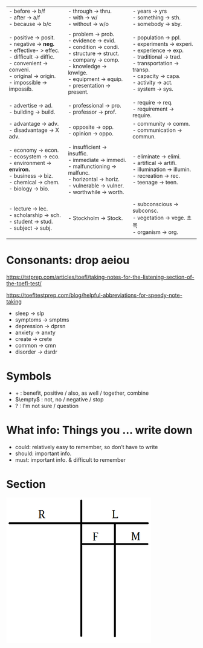 
|                                                                                                                                                                                     |                                                                                                                                                                                                     |                                                                                                                                                                                                    |
| ----------------------------------------------------------------------------------------------------------------------------------------------------------------------------------- | --------------------------------------------------------------------------------------------------------------------------------------------------------------------------------------------------- | -------------------------------------------------------------------------------------------------------------------------------------------------------------------------------------------------- |
| - before -> b/f<br>- after -> a/f<br>- because -> b/c                                                                                                                               | - through -> thru.<br>- with -> w/<br>- without -> w/o                                                                                                                                              | - years -> yrs<br>- something -> sth.<br>- somebody -> sby.                                                                                                                                        |
|                                                                                                                                                                                     |                                                                                                                                                                                                     |                                                                                                                                                                                                    |
| - positive -> posit.<br>- negative -> **neg.**<br>- effective- > effec.<br>- difficult -> diffic.<br>- convenient -> conveni.<br>- original -> origin.<br>- impossible -> impossib. | - problem -> prob.<br>- evidence -> evid.<br>- condition -> condi.<br>- structure -> struct.<br>- company -> comp.<br>- knowledge -> knwlge.<br>- equipment -> equip.<br>- presentation -> present. | - population -> ppl.<br>- experiments -> experi.<br>- experience -> exp.<br>- traditional -> trad.<br>- transportation -> transp.<br>- capacity -> capa.<br>- activity -> act.<br>- system -> sys. |
|                                                                                                                                                                                     |                                                                                                                                                                                                     |                                                                                                                                                                                                    |
| - advertise -> ad.<br>- building -> build.                                                                                                                                          | - professional -> pro.<br>- professor -> prof.                                                                                                                                                      | - require -> req.<br>- requirement -> require.                                                                                                                                                     |
| - advantage -> adv.<br>- disadvantage -> X adv.                                                                                                                                     | - opposite -> opp.<br>- opinion -> oppo.                                                                                                                                                            | - community -> comm.<br>- communication -> commun.                                                                                                                                                 |
|                                                                                                                                                                                     |                                                                                                                                                                                                     |                                                                                                                                                                                                    |
| - economy -> econ.<br>- ecosystem -> eco.<br>- environment -> **environ.**<br>- business -> biz.<br>- chemical -> chem.<br>- biology -> bio.                                        | - insufficient -> insuffic.<br>- immediate -> immedi.<br>- malfunctioning -> malfunc.<br>- horizontal -> horiz.<br>- vulnerable -> vulner.<br>- worthwhile -> worth.                                | - eliminate -> elimi.<br>- artifical -> artifi.<br>- illumination -> illumin.<br>- recreation -> rec.<br>- teenage -> teen.                                                                        |
|                                                                                                                                                                                     |                                                                                                                                                                                                     |                                                                                                                                                                                                    |
|                                                                                                                                                                                     |                                                                                                                                                                                                     |                                                                                                                                                                                                    |
| - lecture -> lec.<br>- scholarship -> sch.<br>- student -> stud.<br>- subject -> subj.                                                                                              | - Stockholm -> Stock.                                                                                                                                                                               | - subconscious -> subconsc.<br>- vegetation -> vege. 초목<br>- organism -> org.                                                                                                                      |
|                                                                                                                                                                                     |                                                                                                                                                                                                     |                                                                                                                                                                                                    |

# Consonants: drop aeiou

https://tstprep.com/articles/toefl/taking-notes-for-the-listening-section-of-the-toefl-test/

https://toefltestprep.com/blog/helpful-abbreviations-for-speedy-note-taking

- sleep -> slp
- symptoms -> smptms
- depression -> dprsn
- anxiety -> anxty
- create -> crete
- common -> cmn
- disorder -> dsrdr


# Symbols
- $+$ : benefit, positive / also, as well / together, combine
- $\empty$ : not, no / negative / stop
- $?$ : I'm not sure / question


# What info: Things you ... write down
- could: relatively easy to remember, so don’t have to write
- should: important info. 
- must: important info. & difficult to remember

# Section

![alt text](image.png)